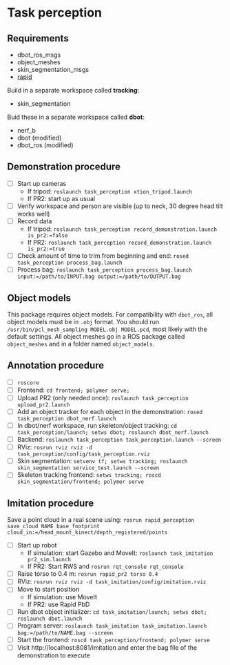 # Task perception

## Requirements
- dbot_ros_msgs
- object_meshes
- skin_segmentation_msgs
- [rapid](https://github.com/jstnhuang/rapid)

Build in a separate workspace called **tracking**:
- skin_segmentation

Buid these in a separate workspace called **dbot**:
- nerf_b
- dbot (modified)
- dbot_ros (modified)

## Demonstration procedure
- [ ] Start up cameras
  - If tripod: `roslaunch task_perception xtion_tripod.launch`
  - If PR2: start up as usual
- [ ] Verify workspace and person are visible (up to neck, 30 degree head tilt works well)
- [ ] Record data
  - If tripod: `roslaunch task_perception record_demonstration.launch is_pr2:=false`
  - If PR2: `roslaunch task_perception record_demonstration.launch is_pr2:=true`
- [ ] Check amount of time to trim from beginning and end: `rosed task_perception process_bag.launch`
- [ ] Process bag: `roslaunch task_perception process_bag.launch input:=/path/to/INPUT.bag output:=/path/to/OUTPUT.bag`

## Object models
This package requires object models.
For compatibility with `dbot_ros`, all object models must be in `.obj` format.
You should run `/usr/bin/pcl_mesh_sampling MODEL.obj MODEL.pcd`, most likely with the default settings.
All object meshes go in a ROS package called `object_meshes` and in a folder named `object_models`.

## Annotation procedure
- [ ] `roscore`
- [ ] Frontend: `cd frontend; polymer serve;`
- [ ] Upload PR2 (only needed once): `roslaunch task_perception upload_pr2.launch`
- [ ] Add an object tracker for each object in the demonstration: `rosed task_perception dbot_nerf.launch`
- [ ] In dbot/nerf workspace, run skeleton/object tracking: `cd task_perception/launch; setws dbot; roslaunch dbot_nerf.launch`
- [ ] Backend: `roslaunch task_perception task_perception.launch --screen`
- [ ] RViz: `rosrun rviz rviz -d task_perception/config/task_perception.rviz`
- [ ] Skin segmentation: `setvenv tf; setws tracking; roslaunch skin_segmentation service_test.launch --screen`
- [ ] Skeleton tracking frontend: `setws tracking; roscd skin_segmentation/frontend; polymer serve`

## Imitation procedure
Save a point cloud in a real scene using: `rosrun rapid_perception save_cloud NAME base_footprint cloud_in:=/head_mount_kinect/depth_registered/points`

- [ ] Start up robot
  - If simulation: start Gazebo and MoveIt: `roslaunch task_imitation pr2_sim.launch`
  - If PR2: Start RWS and `rosrun rqt_console rqt_console`
- [ ] Raise torso to 0.4 m: `rosrun rapid_pr2 torso 0.4`
- [ ] RViz: `rosrun rviz rviz -d task_imitation/config/imitation.rviz`
- [ ] Move to start position
  - If simulation: use MoveIt
  - If PR2: use Rapid PbD
- [ ] Run dbot object initializer: `cd task_imitation/launch; setws dbot; roslaunch dbot.launch`
- [ ] Program server: `roslaunch task_imitation task_imitation.launch bag:=/path/to/NAME.bag --screen`
- [ ] Start the frontend: `roscd task_perception/frontend; polymer serve`
- [ ] Visit http://localhost:8081/imitation and enter the bag file of the demonstration to execute
